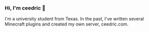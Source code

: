 ### Hi, I'm ceedric 👋

I'm a university student from Texas. In the past, I've written several Minecraft plugins and created my own server, ceedric.com.

